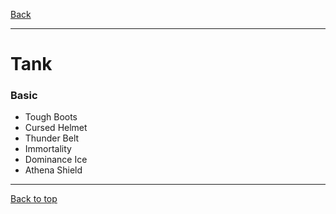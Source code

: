 [Back](../)

----

# Tank
 
### Basic
- Tough Boots
- Cursed Helmet
- Thunder Belt
- Immortality
- Dominance Ice
- Athena Shield


----

[Back to top](./#)
